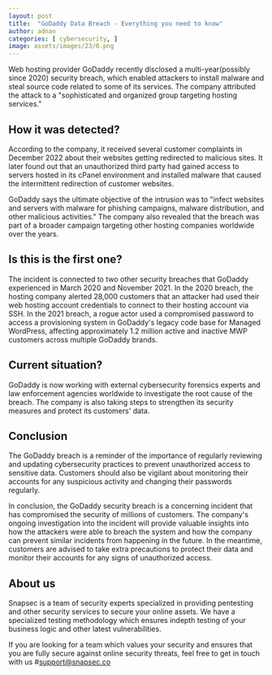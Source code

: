 ```yaml
---
layout: post
title:  "GoDaddy Data Breach - Everything you need to know"
author: adnan
categories: [ cybersecurity, ]
image: assets/images/23/0.png
---
```



Web hosting provider GoDaddy recently disclosed a multi-year(possibly since 2020) security breach, which enabled attackers to install malware and steal source code related to some of its services. The company attributed the attack to a "sophisticated and organized group targeting hosting services."

## How it was detected?

According to the company, it received several customer complaints in December 2022 about their websites getting redirected to malicious sites. It later found out that an unauthorized third party had gained access to servers hosted in its cPanel environment and installed malware that caused the intermittent redirection of customer websites.

GoDaddy says the ultimate objective of the intrusion was to "infect websites and servers with malware for phishing campaigns, malware distribution, and other malicious activities." The company also revealed that the breach was part of a broader campaign targeting other hosting companies worldwide over the years.

## Is this is the first one?

The incident is connected to two other security breaches that GoDaddy experienced in March 2020 and November 2021. In the 2020 breach, the hosting company alerted 28,000 customers that an attacker had used their web hosting account credentials to connect to their hosting account via SSH. In the 2021 breach, a rogue actor used a compromised password to access a provisioning system in GoDaddy's legacy code base for Managed WordPress, affecting approximately 1.2 million active and inactive MWP customers across multiple GoDaddy brands.

## Current situation?

GoDaddy is now working with external cybersecurity forensics experts and law enforcement agencies worldwide to investigate the root cause of the breach. The company is also taking steps to strengthen its security measures and protect its customers' data.

## Conclusion

The GoDaddy breach is a reminder of the importance of regularly reviewing and updating cybersecurity practices to prevent unauthorized access to sensitive data. Customers should also be vigilant about monitoring their accounts for any suspicious activity and changing their passwords regularly.

In conclusion, the GoDaddy security breach is a concerning incident that has compromised the security of millions of customers. The company's ongoing investigation into the incident will provide valuable insights into how the attackers were able to breach the system and how the company can prevent similar incidents from happening in the future. In the meantime, customers are advised to take extra precautions to protect their data and monitor their accounts for any signs of unauthorized access.

## About us
Snapsec is a team of security experts specialized in providing pentesting and other security services to secure your online assets. We have a specialized testing methodology which ensures indepth testing of your business logic and other latest vulnerabilities.

If you are looking for a team which values your security and ensures that you are fully secure against online security threats, feel free to get in touch with us #support@snapsec.co
